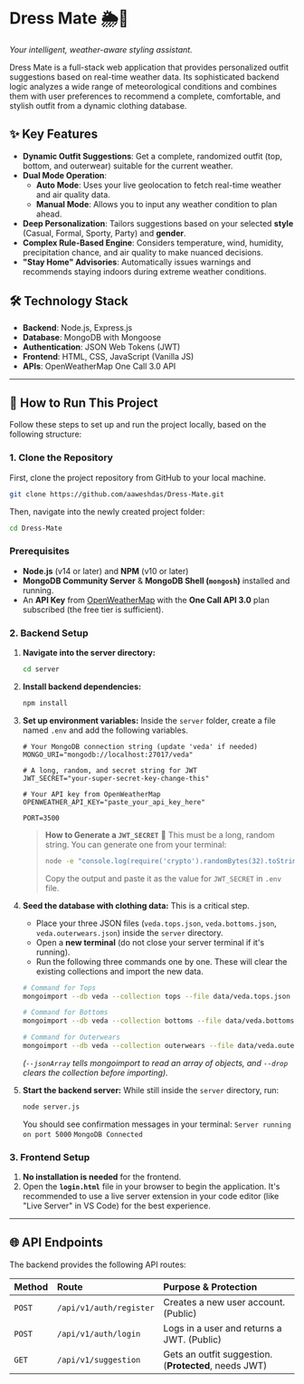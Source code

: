 # Dress Mate 🌦️👕

*Your intelligent, weather-aware styling assistant.*

Dress Mate is a full-stack web application that provides personalized outfit suggestions based on real-time weather data. Its sophisticated backend logic analyzes a wide range of meteorological conditions and combines them with user preferences to recommend a complete, comfortable, and stylish outfit from a dynamic clothing database.



## ✨ Key Features

- **Dynamic Outfit Suggestions**: Get a complete, randomized outfit (top, bottom, and outerwear) suitable for the current weather.
- **Dual Mode Operation**:
  - **Auto Mode**: Uses your live geolocation to fetch real-time weather and air quality data.
  - **Manual Mode**: Allows you to input any weather condition to plan ahead.
- **Deep Personalization**: Tailors suggestions based on your selected **style** (Casual, Formal, Sporty, Party) and **gender**.
- **Complex Rule-Based Engine**: Considers temperature, wind, humidity, precipitation chance, and air quality to make nuanced decisions.
- **"Stay Home" Advisories**: Automatically issues warnings and recommends staying indoors during extreme weather conditions.

## 🛠️ Technology Stack

- **Backend**: Node.js, Express.js
- **Database**: MongoDB with Mongoose
- **Authentication**: JSON Web Tokens (JWT)
- **Frontend**: HTML, CSS, JavaScript (Vanilla JS)
- **APIs**: OpenWeatherMap One Call 3.0 API

---

## 🚀 How to Run This Project

Follow these steps to set up and run the project locally, based on the following structure:

### 1. Clone the Repository
First, clone the project repository from GitHub to your local machine.
```bash
git clone https://github.com/aaweshdas/Dress-Mate.git
```
Then, navigate into the newly created project folder:
```bash
cd Dress-Mate
```


### Prerequisites

- **Node.js** (v14 or later) and **NPM** (v10 or later)
- **MongoDB Community Server** & **MongoDB Shell (`mongosh`)** installed and running.
- An **API Key** from [OpenWeatherMap](https://openweathermap.org/api) with the **One Call API 3.0** plan subscribed (the free tier is sufficient).

### 2. Backend Setup

1.  **Navigate into the server directory:**
    ```bash
    cd server
    ```

2.  **Install backend dependencies:**
    ```bash
    npm install
    ```

3.  **Set up environment variables:**
    Inside the `server` folder, create a file named `.env` and add the following variables.

    ```
    # Your MongoDB connection string (update 'veda' if needed)
    MONGO_URI="mongodb://localhost:27017/veda"

    # A long, random, and secret string for JWT
    JWT_SECRET="your-super-secret-key-change-this"

    # Your API key from OpenWeatherMap
    OPENWEATHER_API_KEY="paste_your_api_key_here"

    PORT=3500
    ```

    > **How to Generate a `JWT_SECRET`** 🔑
    > This must be a long, random string. You can generate one from your terminal:
    > ```bash
    > node -e "console.log(require('crypto').randomBytes(32).toString('hex'))"
    > ```
    > Copy the output and paste it as the value for `JWT_SECRET` in `.env` file.

4.  **Seed the database with clothing data:**
     This is a critical step.
    - Place your three JSON files (`veda.tops.json`, `veda.bottoms.json`, `veda.outerwears.json`) inside the `server` directory.
    - Open a **new terminal** (do not close your server terminal if it's running).
    - Run the following three commands one by one. These will clear the existing collections and import the new data.

    ```bash
    # Command for Tops
    mongoimport --db veda --collection tops --file data/veda.tops.json --jsonArray --drop

    # Command for Bottoms
    mongoimport --db veda --collection bottoms --file data/veda.bottoms.json --jsonArray --drop

    # Command for Outerwears
    mongoimport --db veda --collection outerwears --file data/veda.outerwears.json --jsonArray --drop
    ```
    *(`--jsonArray` tells mongoimport to read an array of objects, and `--drop` clears the collection before importing).*

5.  **Start the backend server:**
    While still inside the `server` directory, run:
    ```bash
    node server.js
    ```
    You should see confirmation messages in your terminal:
    `Server running on port 5000`
    `MongoDB Connected`

### 3. Frontend Setup

1.  **No installation is needed** for the frontend.
2.  Open the **`login.html`** file in your browser to begin the application. It's recommended to use a live server extension in your code editor (like "Live Server" in VS Code) for the best experience.

---

## 🌐 API Endpoints

The backend provides the following API routes:

| Method | Route | Purpose & Protection |
| :--- | :--- | :--- |
| `POST` | `/api/v1/auth/register` | Creates a new user account. (Public) |
| `POST` | `/api/v1/auth/login` | Logs in a user and returns a JWT. (Public) |
| `GET` | `/api/v1/suggestion` | Gets an outfit suggestion. (**Protected**, needs JWT) |
